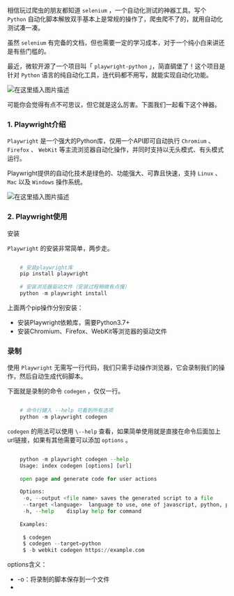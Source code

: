 相信玩过爬虫的朋友都知道 ` selenium ` ，一个自动化测试的神器工具。写个 ` Python `
自动化脚本解放双手基本上是常规的操作了，爬虫爬不了的，就用自动化测试凑一凑。

虽然 ` selenium ` 有完备的文档，但也需要一定的学习成本，对于一个纯小白来讲还是有些门槛的。

最近，微软开源了一个项目叫「 ` playwright-python ` 」，简直碉堡了！这个项目是针对 ` Python `
语言的纯自动化工具，连代码都不用写，就能实现自动化功能。

![在这里插入图片描述](https://img.jbzj.com/file_images/article/202101/2021010514143860.gif)

可能你会觉得有点不可思议，但它就是这么厉害。下面我们一起看下这个神器。

###  1. Playwright介绍

` Playwright ` 是一个强大的Python库，仅用一个API即可自动执行 ` Chromium ` 、 ` Firefox ` 、 `
WebKit ` 等主流浏览器自动化操作，并同时支持以无头模式、有头模式运行。

Playwright提供的自动化技术是绿色的、功能强大、可靠且快速，支持 ` Linux ` 、 ` Mac ` 以及 ` Windows ` 操作系统。

![在这里插入图片描述](https://img.jbzj.com/file_images/article/202101/2021010514143861.jpg)

###  2. Playwright使用

安装

` Playwright ` 的安装非常简单，两步走。

```python

    # 安装playwright库
    pip install playwright
    
    # 安装浏览器驱动文件（安装过程稍微有点慢）
    python -m playwright install
```

上面两个pip操作分别安装：

  * 安装Playwright依赖库，需要Python3.7+ 
  * 安装Chromium、Firefox、WebKit等浏览器的驱动文件 

###  录制

使用 ` Playwright ` 无需写一行代码，我们只需手动操作浏览器，它会录制我们的操作，然后自动生成代码脚本。

下面就是录制的命令 ` codegen ` ，仅仅一行。

```python

    # 命令行键入 --help 可看到所有选项
    python -m playwright codegen
```

` codegen ` 的用法可以使用 ` \--help ` 查看，如果简单使用就是直接在命令后面加上url链接，如果有其他需要可以添加 `
options ` 。

```python

    python -m playwright codegen --help
    Usage: index codegen [options] [url]
    
    open page and generate code for user actions
    
    Options:
     -o, --output <file name> saves the generated script to a file
     --target <language>  language to use, one of javascript, python, python-async, csharp (default: "python")
     -h, --help    display help for command
    
    Examples:
    
     $ codegen
     $ codegen --target=python
     $ -b webkit codegen https://example.com
```

options含义：

  * -o：将录制的脚本保存到一个文件 
  * 

